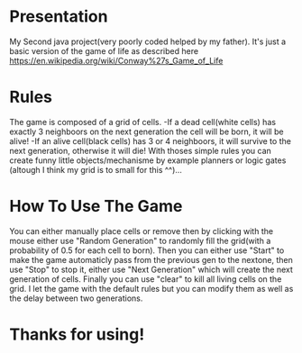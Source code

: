# Presentation
My Second java project(very poorly coded helped by my father). It's just a basic version of the game of life as described here https://en.wikipedia.org/wiki/Conway%27s_Game_of_Life

# Rules
The game is composed of a grid of cells.
-If a dead cell(white cells) has exactly 3 neighboors on the next generation the cell will be born, it will be alive!
-If an alive cell(black cells) has 3 or 4 neighboors, it will survive to the next generation, otherwise it will die!
With thoses simple rules you can create funny little objects/mechanisme by example planners or logic gates (altough I think my grid is to small for this ^^)...

# How To Use The Game
You can either manually place cells or remove then by clicking with the mouse either use "Random Generation" to randomly fill the grid(with a probability of 0.5 for each cell to born). Then you can either use "Start" to make the game automaticly pass from the previous gen to the nextone, then use "Stop" to stop it, either use "Next Generation" which will create the next generation of cells. Finally you can use "clear" to kill all living cells on the grid.
I let the game with the default rules but you can modify them as well as the delay between two generations.

# Thanks for using!
